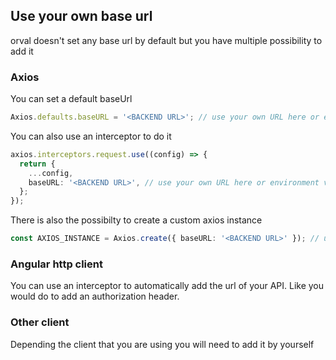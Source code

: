 ## Use your own base url

orval doesn't set any base url by default but you have multiple possibility to add it

### Axios

You can set a default baseUrl

```ts
Axios.defaults.baseURL = '<BACKEND URL>'; // use your own URL here or environment variable
```

You can also use an interceptor to do it

```ts
axios.interceptors.request.use((config) => {
  return {
    ...config,
    baseURL: '<BACKEND URL>', // use your own URL here or environment variable
  };
});
```

There is also the possibilty to create a custom axios instance

```ts
const AXIOS_INSTANCE = Axios.create({ baseURL: '<BACKEND URL>' }); // use your own URL here or environment variable
```

### Angular http client

You can use an interceptor to automatically add the url of your API. Like you would do to add an authorization header.

### Other client

Depending the client that you are using you will need to add it by yourself
